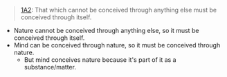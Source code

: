 <!--
He assumed mind a substance like extension and it fall under the rules of nature dua to it's essence of causality.
The mind is the idea of the body.

Parallelism in Spinoza’s Philosophy
Spinoza's doctrine of parallelism asserts that for every mode of extension (physical state), there is a corresponding mode of thought (mental state), and vice versa. This means that the mind and body run parallel to each other and do not causally interact, but instead, reflect each other perfectly.
 -->

> [1A2](https://ethica.bc.edu/#/element/1A2): That which cannot be conceived through anything else must be conceived through itself.

- Nature cannot be conceived through anything else, so it must be conceived through itself.
- Mind can be conceived through nature, so it must be conceived through nature.
     - But mind conceives nature because it's part of it as a substance/matter.
